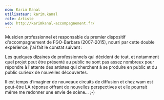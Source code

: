 ```yaml
---
nom: Karim Kanal
utilisateur: karim.kanal
role: Artiste
web: http://karimkanal-accompagnement.fr/
---
```

<p>
  Musicien professionnel et responsable du premier dispositif d'accompagnement de FGO-Barbara (2007-2015), nourri par cette double expérience, j'ai fait le constat suivant :<br>

  Les quelques dizaines de professionnels qui décident de tout, et notamment quel projet peut être présenté au public ne sont pas assez nombreux pour répondre à l'attente des artistes qui cherchent à se produire en public et du public curieux de nouvelles découvertes.

  Il est temps d’imaginer de nouveaux circuits de diffusion et chez wam est peut-être LA réponse offrant de nouvelles perspectives et elle pourrait même me redonner une envie de scène... ;-)
</p> 
<br/>
